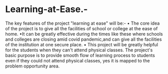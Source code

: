 # Learning-at-Ease.-
The key features of the project "learning at ease" will be:- • The core idea of the project is to give all the facilities of school or college at the ease of home. •It can be greatly effective during the times like these where schools and colleges are closing amid covid pandemic,and can give all the facilities of the institution at one secure place. • This project will be greatly helpful for the students when they can't attend physical classes.  The project's basic purpose is to provide smooth flow of learning process to students even if they could not attend physical classes, yes it is mapped to the problem opportunity area. 
